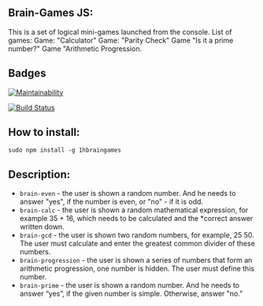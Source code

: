 ## Brain-Games JS:
This is a set of logical mini-games launched from the console. List of games: Game: "Calculator" Game: "Parity Check" Game "Is it a prime number?" Game "Arithmetic Progression.

## **Badges**
[![Maintainability](https://api.codeclimate.com/v1/badges/b829b90290fec6bcfa94/maintainability)](https://codeclimate.com/github/yanepenb/b-g.js/maintainability)

[![Build Status](https://travis-ci.org/yanepenb/b-g.js.svg?branch=master)](https://travis-ci.org/yanepenb/b-g.js)

## **How to install:**
```
sudo npm install -g 1hbraingames
```
## **Description:**
* ```brain-even``` - the user is shown a random number. And he needs to answer "yes", if the number is even, or "no" - if it is odd.
* ```brain-calc``` - the user is shown a random mathematical expression, for example 35 + 16, which needs to be calculated and the *correct answer written down.
* ```brain-gcd``` - the user is shown two random numbers, for example, 25 50. The user must calculate and enter the greatest common divider of these numbers.
* ```brain-progression``` - the user is shown a series of numbers that form an arithmetic progression, one number is hidden. The user must define this number.
* ```brain-prime``` - the user is shown a random number. And he needs to answer “yes”, if the given number is simple. Otherwise, answer "no."
